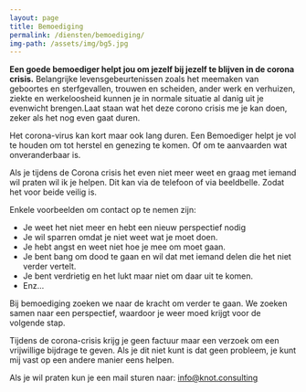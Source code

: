 ```yaml
---
layout: page
title: Bemoediging
permalink: /diensten/bemoediging/
img-path: /assets/img/bg5.jpg
---
```


**Een goede bemoediger helpt jou om jezelf bij jezelf te blijven in de corona crisis.**
Belangrijke levensgebeurtenissen zoals het meemaken van geboortes en sterfgevallen, trouwen en scheiden, ander werk en verhuizen, ziekte en werkeloosheid kunnen je in normale situatie al danig uit je evenwicht brengen.Laat staan wat het deze corono crisis me je kan doen, zeker als het nog even gaat duren.

Het corona-virus kan kort maar ook lang duren. Een Bemoediger helpt je vol te houden om tot herstel en genezing te komen. Of om te aanvaarden wat onveranderbaar is.

Als je tijdens de Corona crisis het even niet meer weet en graag met iemand wil praten wil ik je helpen. Dit kan via de telefoon of via beeldbelle. Zodat het voor beide veilig is. 

Enkele voorbeelden om contact op te nemen zijn:
- Je weet het niet meer en hebt een nieuw perspectief nodig
- Je wil sparren omdat je niet weet wat je moet doen.
- Je hebt angst en weet niet hoe je mee om moet gaan.
- Je bent bang om dood te gaan en wil dat met iemand delen die het niet verder vertelt.
- Je bent verdrietig en het lukt maar niet om daar uit te komen.
- Enz...

Bij bemoediging zoeken we naar de kracht om verder te gaan. We zoeken samen naar een perspectief, waardoor je weer moed krijgt voor de volgende stap. 

Tijdens de corona-crisis krijg je geen factuur maar een verzoek om een vrijwillige bijdrage te geven. Als je dit niet kunt is dat geen probleem, je kunt mij vast op een andere manier eens helpen.

Als je wil praten kun je een mail sturen naar: info@knot.consulting
